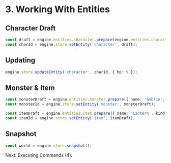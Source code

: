 # 3. Working With Entities

## Character Draft
```ts
const draft = engine.entities.character.prepare(engine.entities.character.human, engine.entities.character.fighter, { name: 'Cade' });
const charId = engine.store.setEntity('character', draft);
```

## Updating
```ts
engine.store.updateEntity('character', charId, { hp: 9 });
```

## Monster & Item
```ts
const monsterDraft = engine.entities.monster.prepare({ name: 'Goblin', level: 1, hp: 5 });
const monsterId = engine.store.setEntity('monster', monsterDraft);

const itemDraft = engine.entities.item.prepare({ name: 'Lantern', kind: 'gear' });
const itemId = engine.store.setEntity('item', itemDraft);
```

## Snapshot
```ts
const world = engine.store.snapshot();
```

Next: Executing Commands (4).

